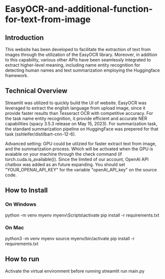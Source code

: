 # EasyOCR-and-additional-function-for-text-from-image
## Introduction
This website has been developed to facilitate the extraction of text from images through the utilization of the EasyOCR library. Moreover, in addition to this capability, various other APIs have been seamlessly integrated to extract higher-level meaning, including name entity recognition for detecting human names and text summarization employing the Huggingface framework.

## Technical Overview
Streamlit was utilized to quickly build the UI of website.
EasyOCR was leveraged to extract the english language from upload image, since it provide faster results than Tesseract OCR with competitive accuracy.
For the task name entity recognition, it provide efficient and accurate NER capabilities (spacy 3.5.3 release on May 15, 2023).
For summarization task, the standard summarization pipeline on HuggingFace was prepered for that task (sshleifer/distilbart-cnn-12-6).

Advanced setting: 
GPU could be utilzied for faster extract text from image, and the summarization process. Which will be activated when the GPU is avaiable on your machine through the check command (if torch.cuda.is_available()).
Since the limited of our account, OpenAI API chatbox was added as an future expanding. You should set "YOUR_OPENAI_API_KEY" for the variable "openAI_API_key" on the source code.

## How to Install
### On Windows
python -m venv myenv
myenv\Scripts\activate
pip install -r requirements.txt

### On Mac
python3 -m venv myenv
source myenv/bin/activate
pip install -r requirements.txt

## How to run
Activate the virtual environment before running
streamlit run main.py
